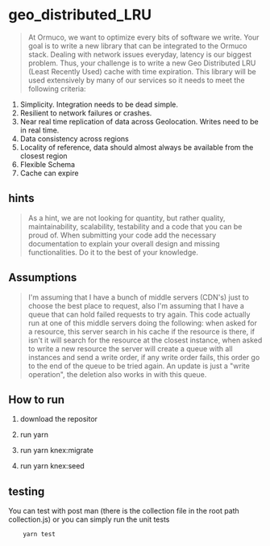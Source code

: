 # geo_distributed_LRU
>At Ormuco, we want to optimize every bits of software we write. Your goal is to write a new library that can be integrated to the Ormuco stack. Dealing with network issues everyday, latency is our biggest problem. Thus, your challenge is to write a new Geo Distributed LRU (Least Recently Used) cache with time expiration. This library will be used extensively by many of our services so it needs to meet the following criteria:         
1. Simplicity. Integration needs to be dead simple.      
2. Resilient to network failures or crashes.      
3. Near real time replication of data across Geolocation. Writes need to be in real time.      
4. Data consistency across regions      
5. Locality of reference, data should almost always be available from the closest region      
6. Flexible Schema      
7. Cache can expire   

## hints
>As a hint, we are not looking for quantity, but rather quality, maintainability, scalability, testability and a code that you can be proud of.   When submitting your code add the necessary documentation to explain your overall design and missing functionalities.  Do it to the best of your knowledge.


## Assumptions

>I'm assuming that I have a bunch of middle servers (CDN's) just to choose the best place to request, also I'm assuming that I have a queue that can hold failed requests to try again. This code actually run at one of this middle servers doing the following:
when asked for a resource, this server search in his cache if the resource is there,
if isn't it will search for the resource at the closest instance, when asked to write
a new resource the server will create a queue with all instances and send a write 
order, if any write order fails, this order go to the end of the queue to be tried again. An update is just a "write operation", the deletion also works in with this queue.

## How to run 

1. download the repositor

2. run yarn

3. run yarn knex:migrate

4. run yarn knex:seed

## testing

You can test with post man (there is the collection file in the root path collection.js)
or you can simply run the unit tests

```
    yarn test

```

